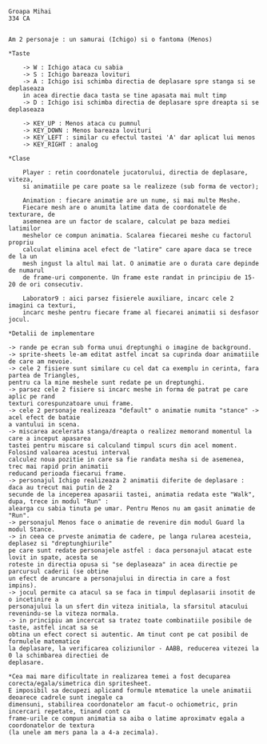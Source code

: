

	Groapa Mihai
	334 CA
	
	
	Am 2 personaje : un samurai (Ichigo) si o fantoma (Menos)
	
	*Taste
	
		-> W : Ichigo ataca cu sabia
		-> S : Ichigo bareaza lovituri
		-> A : Ichigo isi schimba directia de deplasare spre stanga si se deplaseaza
		in acea directie daca tasta se tine apasata mai mult timp
		-> D : Ichigo isi schimba directia de deplasare spre dreapta si se deplaseaza
		
		-> KEY_UP : Menos ataca cu pumnul
		-> KEY_DOWN : Menos bareaza lovituri
		-> KEY_LEFT : similar cu efectul tastei 'A' dar aplicat lui menos
		-> KEY_RIGHT : analog
	
	*Clase
	
		Player : retin coordonatele jucatorului, directia de deplasare, viteza, 
		si animatiile pe care poate sa le realizeze (sub forma de vector);
		
		Animation : fiecare animatie are un nume, si mai multe Meshe.
		Fiecare mesh are o anumita latime data de coordonatele de texturare, de 
		asemenea are un factor de scalare, calculat pe baza mediei latimilor
		meshelor ce compun animatia. Scalarea fiecarei meshe cu factorul propriu
		calculat elimina acel efect de "latire" care apare daca se trece de la un
		mesh ingust la altul mai lat. O animatie are o durata care depinde de numarul
		de frame-uri componente. Un frame este randat in principiu de 15-20 de ori consecutiv.
		
		Laborator9 : aici parsez fisierele auxiliare, incarc cele 2 imagini ca texturi,
		incarc meshe pentru fiecare frame al fiecarei animatii si desfasor jocul.
		
	*Detalii de implementare
	
	-> rande pe ecran sub forma unui dreptunghi o imagine de background.
	-> sprite-sheets le-am editat astfel incat sa cuprinda doar animatiile de care am nevoie.
	-> cele 2 fisiere sunt similare cu cel dat ca exemplu in cerinta, fara partea de Triangles,
	pentru ca la mine meshele sunt redate pe un dreptunghi.
	-> parsez cele 2 fisiere si incarc meshe in forma de patrat pe care aplic pe rand
	texturi corespunzatoare unui frame.
	-> cele 2 personaje realizeaza "default" o animatie numita "stance" -> acel efect de bataie
	a vantului in scena.
	-> miscarea acelerata stanga/dreapta o realizez memorand momentul la care a inceput apasarea
	tastei pentru miscare si calculand timpul scurs din acel moment. Folosind valoarea acestui interval
	calculez noua pozitie in care sa fie randata mesha si de asemenea, trec mai rapid prin animatii
	reducand perioada fiecarui frame.
	-> personajul Ichigo realizeaza 2 animatii diferite de deplasare : daca au trecut mai putin de 2
	secunde de la inceperea apasarii tastei, animatia redata este "Walk", dupa, trece in modul "Run" :
	alearga cu sabia tinuta pe umar. Pentru Menos nu am gasit animatie de "Run".
	-> personajul Menos face o animatie de revenire din modul Guard la modul Stance.
	-> in ceea ce prveste animatia de cadere, pe langa rularea acesteia, deplasez si "dreptunghiurile"
	pe care sunt redate personajele astfel : daca personajul atacat este lovit in spate, acesta se 
	roteste in directia opusa si "se deplaseaza" in acea directie pe parcursul caderii (se obtine
	un efect de aruncare a personajului in directia in care a fost impins).
	-> jocul permite ca atacul sa se faca in timpul deplasarii insotit de o incetinire a 
	personajului la un sfert din viteza initiala, la sfarsitul atacului revenindu-se la viteza normala.
	-> in principiu am incercat sa tratez toate combinatiile posibile de taste, astfel incat sa se
	obtina un efect corect si autentic. Am tinut cont pe cat posibil de formulele matematice
	la deplasare, la verificarea coliziunilor - AABB, reducerea vitezei la 0 la schimbarea directiei de
	deplasare.

	*Cea mai mare dificultate in realizarea temei a fost decuparea corecta/egala/simetrica din spritesheet.
	E imposibil sa decupezi aplicand formule mtematice la unele animatii deoarece cadrele sunt inegale ca
	dimensuni, stabilirea coordonatelor am facut-o ochiometric, prin incercari repetate, tinand cont ca 
	frame-urile ce compun animatia sa aiba o latime aproximatv egala a coordonatelor de textura
	(la unele am mers pana la a 4-a zecimala).
